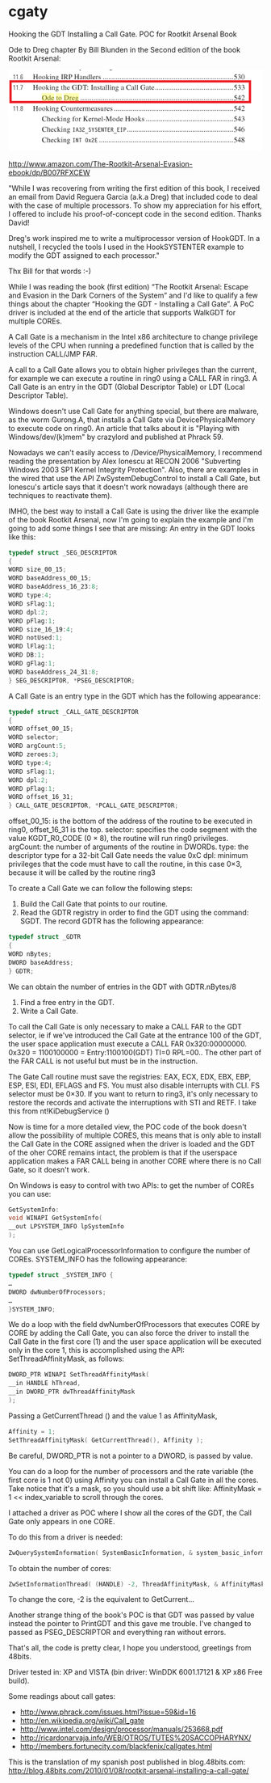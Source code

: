 # cgaty
Hooking the GDT Installing a Call Gate. POC for Rootkit Arsenal Book

Ode to Dreg chapter By Bill Blunden in the Second edition of the book Rootkit Arsenal:

![ScreenShot](https://github.com/David-Reguera-Garcia-Dreg/cgaty/blob/master/rkarsenal.png)

http://www.amazon.com/The-Rootkit-Arsenal-Evasion-ebook/dp/B007RFXCEW 

"While I was recovering from writing the first edition of this book, I received an email from David Reguera Garcia (a.k.a Dreg) that included code to deal with the case of multiple processors. To show my appreciation for his effort, I offered to include his proof-of-concept code in the second edition. Thanks David!

Dreg's work inspired me to write a multiprocessor version of HookGDT. In a nutshell, I recycled the tools I used in the HookSYSTENTER example to modify the GDT assigned to each processor." 

Thx Bill for that words :-)

While I was reading the book (first edition) “The Rootkit Arsenal: Escape and Evasion in the Dark Corners of the System” and I'd like to qualify a few things about the chapter “Hooking the GDT - Installing a Call Gate”. A PoC driver is included at the end of the article that supports WalkGDT for multiple COREs.

A Call Gate is a mechanism in the Intel x86 architecture to change privilege levels of the CPU when running a predefined function that is called by the instruction CALL/JMP FAR.

A call to a Call Gate allows you to obtain higher privileges than the current, for example we can execute a routine in ring0 using a CALL FAR in ring3. A Call Gate is an entry in the GDT (Global Descriptor Table) or LDT (Local Descriptor Table).

Windows doesn't use Call Gate for anything special, but there are malware, as the worm Gurong.A, that installs a Call Gate via DevicePhysicalMemory to execute code on ring0. An article that talks about it is "Playing with Windows/dev/(k)mem" by crazylord and published at Phrack 59.

Nowadays we can't easily access to /Device/PhysicalMemory, I recommend reading the presentation by Alex Ionescu at RECON 2006 "Subverting Windows 2003 SP1 Kernel Integrity Protection". Also, there are examples in the wired that use the API ZwSystemDebugControl to install a Call Gate, but Ionescu's article says that it doesn't work nowadays (although there are techniques to reactivate them).

IMHO, the best way to install a Call Gate is using the driver like the example of the book Rootkit Arsenal, now I'm going to explain the example and I'm going to add some things I see that are missing:
An entry in the GDT looks like this:

```c
typedef struct _SEG_DESCRIPTOR
{
WORD size_00_15;
WORD baseAddress_00_15;
WORD baseAddress_16_23:8;
WORD type:4;
WORD sFlag:1;
WORD dpl:2;
WORD pFlag:1;
WORD size_16_19:4;
WORD notUsed:1;
WORD lFlag:1;
WORD DB:1;
WORD gFlag:1;
WORD baseAddress_24_31:8;
} SEG_DESCRIPTOR, *PSEG_DESCRIPTOR;
```

A Call Gate is an entry type in the GDT which has the following appearance:

```c
typedef struct _CALL_GATE_DESCRIPTOR
{
WORD offset_00_15;
WORD selector;
WORD argCount:5;
WORD zeroes:3;
WORD type:4;
WORD sFlag:1;
WORD dpl:2;
WORD pFlag:1;
WORD offset_16_31;
} CALL_GATE_DESCRIPTOR, *PCALL_GATE_DESCRIPTOR;
```

offset_00_15: is the bottom of the address of the routine to be executed in ring0, offset_16_31 is the top.
selector: specifies the code segment with the value KGDT_R0_CODE (0 × 8), the routine will run ring0 privileges.
argCount: the number of arguments of the routine in DWORDs.
type: the descriptor type for a 32-bit Call Gate needs the value 0xC
dpl: minimum privileges that the code must have to call the routine, in this case 0×3, because it will be called by the routine ring3

To create a Call Gate we can follow the following steps:

1. Build the Call Gate that points to our routine.
2. Read the GDTR registry in order to find the GDT using the command: SGDT. The record GDTR has the following appearance:

```c
typedef struct _GDTR
{
WORD nBytes;
DWORD baseAddress;
} GDTR;
```

We can obtain the number of entries in the GDT with GDTR.nBytes/8

1. Find a free entry in the GDT.
2. Write a Call Gate.

To call the Call Gate is only necessary to make a CALL FAR to the GDT selector, ie if we've introduced the Call Gate at the entrance 100 of the GDT, the user space application must execute a CALL FAR 0x320:00000000. 0x320 = 1100100000 = Entry:1100100(GDT) TI=0 RPL=00.. The other part of the FAR CALL is not useful but must be in the instruction.

The Gate Call routine must save the registries: EAX, ECX, EDX, EBX, EBP, ESP, ESI, EDI, EFLAGS and FS. You must also disable interrupts with CLI. FS selector must be 0×30. If you want to return to ring3, it's only necessary to restore the records and activate the interruptions with STI and RETF. I take this from nt!KiDebugService ()

Now is time for a more detailed view, the POC code of the book doesn't allow the possibility of multiple CORES, this means that is only able to install the Call Gate in the CORE assigned when the driver is loaded and the GDT of the oher CORE remains intact, the problem is that if the userspace application makes a FAR CALL being in another CORE where there is no Call Gate, so it doesn't work.

On Windows is easy to control with two APIs: to get the number of COREs you can use:

```c
GetSystemInfo:
void WINAPI GetSystemInfo(
__out LPSYSTEM_INFO lpSystemInfo
);
```

You can use GetLogicalProcessorInformation to configure the number of COREs.
SYSTEM_INFO has the following appearance:

```c
typedef struct _SYSTEM_INFO {
…
DWORD dwNumberOfProcessors;
…
}SYSTEM_INFO;
```

We do a loop with the field dwNumberOfProcessors that executes CORE by CORE by adding the Call Gate, you can also force the driver to install the Call Gate in the first core (1) and the user space application will be executed only in the core 1, this is accomplished using the API: SetThreadAffinityMask, as follows:

```c
DWORD_PTR WINAPI SetThreadAffinityMask(
__in HANDLE hThread,
__in DWORD_PTR dwThreadAffinityMask
);
```

Passing a GetCurrentThread () and the value 1 as AffinityMask,

```c
Affinity = 1;
SetThreadAffinityMask( GetCurrentThread(), Affinity );
```

Be careful, DWORD_PTR is not a pointer to a DWORD, is passed by value.

You can do a loop for the number of processors and the rate variable (the first core is 1 not 0) using Affinity you can install a Call Gate in all the cores. Take notice that it's a mask, so you should use a bit shift like: AffinityMask = 1 << index_variable to scroll through the cores.

I attached a driver as POC where I show all the cores of the GDT, the Call Gate only appears in one CORE.

To do this from a driver is needed:
```c
ZwQuerySystemInformation( SystemBasicInformation, & system_basic_information, sizeof( system_basic_information ), NULL );
```

To obtain the number of cores:
```c
ZwSetInformationThread( (HANDLE) -2, ThreadAffinityMask, & AffinityMask, sizeof( AffinityMask ) );
```

To change the core, -2 is the equivalent to GetCurrent...

Another strange thing of the book's POC is that GDT was passed by value instead the pointer to PrintGDT and this gave me trouble. I've changed to passed as PSEG_DESCRIPTOR and everything ran without errors.

That's all, the code is pretty clear, I hope you understood, greetings from 48bits.

Driver tested in: XP and VISTA (bin driver: WinDDK 6001.17121 & XP x86 Free build).

Some readings about call gates:

* http://www.phrack.com/issues.html?issue=59&id=16
* http://en.wikipedia.org/wiki/Call_gate
* http://www.intel.com/design/processor/manuals/253668.pdf
* http://ricardonarvaja.info/WEB/OTROS/TUTES%20SACCOPHARYNX/
* http://members.fortunecity.com/blackfenix/callgates.html

This is the translation of my spanish post published in blog.48bits.com: http://blog.48bits.com/2010/01/08/rootkit-arsenal-installing-a-call-gate/
